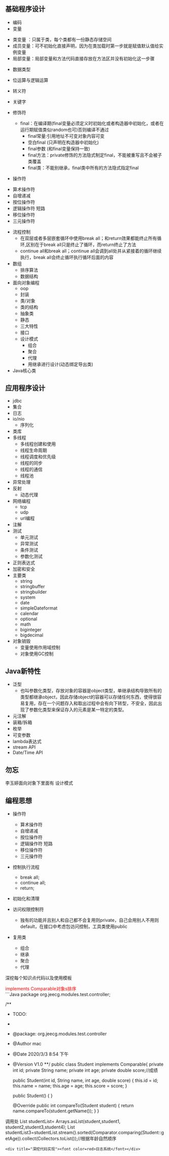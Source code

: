 

## 基础程序设计

* 编码
* 变量
 - 类变量  ：只属于类，每个类都有一份静态存储空间
 - 成员变量：可不初始化直接声明，因为在类加载时第一步就是赋值默认值给实例变量
 - 局部变量：局部变量和方法代码直接存放在方法区并没有初始化这一步骤
* 数据类型
* 位运算与逻辑运算
* 转义符
* 关键字
* 修饰符
  - final：在编译期(final变量必须定义时初始化或者构造器中初始化，或者在运行期赋值类似random也可)否则编译不通过
    - final常量:引用地址不可变对象内容可变
    - 空白final (只声明在构造器中初始化)
    - final参数 (和final变量保持一致)
    - final方法：private修饰的方法隐式制定final，不能被重写且不会被子类覆盖
    - final类：不能别继承，final类中所有的方法隐式指定final

* 操作符
 - 算术操作符
 - 自增递减
 - 按位操作符
 - 逻辑操作符 短路
 - 移位操作符
 - 三元操作符
* 流程控制
  - 在双层或者多层嵌套循环中使用break all；和return效果都能终止所有循环,区别在于break all只是终止了循环，而return终止了方法
  - continue all和break all；continue all会调到all处并从紧接着的循环继续执行，break all会终止循环执行循环后面的内容
* 数组
  - 排序算法
  - 数据结构
* 面向对象编程
  - oop
  - 封装
  - 类/对象
  - 类的结构
  - 抽象类
  - 静态
  - 三大特性
  - 接口
  - 设计模式
    * 组合
    * 聚合
    * 代理
    * 用继承进行设计(动态绑定导出类)
* Java核心类

## 应用程序设计
* jdbc
* 集合
* 日志
* io/nio
  - 序列化
* 类库
* 多线程
  - 多线程创建和使用
  - 线程生命周期
  - 线程调度和优先级
  - 线程的同步
  - 线程的通信
  - 线程池
* 异常处理
* 反射
  - 动态代理
* 网络编程
  - tcp
  - udp
  - url编程
* 注解
* 测试
  - 单元测试
  - 异常测试
  - 条件测试
  - 参数化测试
* 正则表达式
* 加密和安全
* 主要类
  - string
  - stringbuffer
  - stringbuilder
  - system
  - date
  - simpleDateformat
  - calendar
  - optional
  - math
  - biginteger
  - bigdecimal
* 对象销毁
  - 变量使用作用域控制
  - 对象使用GC控制


## Java新特性
* 泛型
  - 也叫参数化类型，存放对象的容器是object类型，单继承结构导致所有的类型都继承object，因此存储object的容器可以存储任何东西，使得很容易复用，存在一个问题存入和取出过程中会有向下转型，不安全，因此出现了参数化类型来保证存入的元素是某一特定的类型。
* 元注解
* 装箱/拆箱
* 枚举
* 可变参数
* lambda表达式
* stream API
* Date/Time API


## 勿忘
李玉婷面向对象下里面有 设计模式


## 编程思想

* 操作符
  - 算术操作符
  - 自增递减
  - 按位操作符
  - 逻辑操作符 短路
  - 移位操作符
  - 三元操作符

* 控制执行流程
  - break all;
  - continue all;
  - return;

* 初始化和清理

* 访问权限控制符
  - 独有的功能并且别人和自己都不会复用则private，自己会用别人不用则default，在接口中考虑包访问控制，工具类使用public

* 复用类
  - 组合
  - 继承
  - 聚合
  - 代理



深挖每个知识点代码以及使用模板

<div title="深挖代码实现"><font color=red>implements Comparable<Student>对象s排序</font></div>
```Java
package org.jeecg.modules.test.controller;

/**
 * TODO:<p>  <p/>
 *
 * @package: org.jeecg.modules.test.controller
 * @Author mac
 * @Date 2020/3/3 8:54 下午
 * @Version V1.0
 **/
public class Student implements Comparable<Student>{
    private int id;
    private String name;
    private int age;
    private double score;//成绩

    public Student(int id, String name, int age, double score) {
        this.id = id;
        this.name = name;
        this.age = age;
        this.score = score;
    }

    public Student() {
    }

    @Override
    public int compareTo(Student student) {
        return name.compareTo(student.getName());
    }
}


调用处
List<Student> studentList= Arrays.asList(student,student1, student2,student3,student4);
List<Student> studentList3=studentList.stream().sorted(Comparator.comparing(Student::getAge)).collect(Collectors.toList());//根据年龄自然顺序
```
<div title="深挖代码实现"><font color=red>日志系统</font></div>
